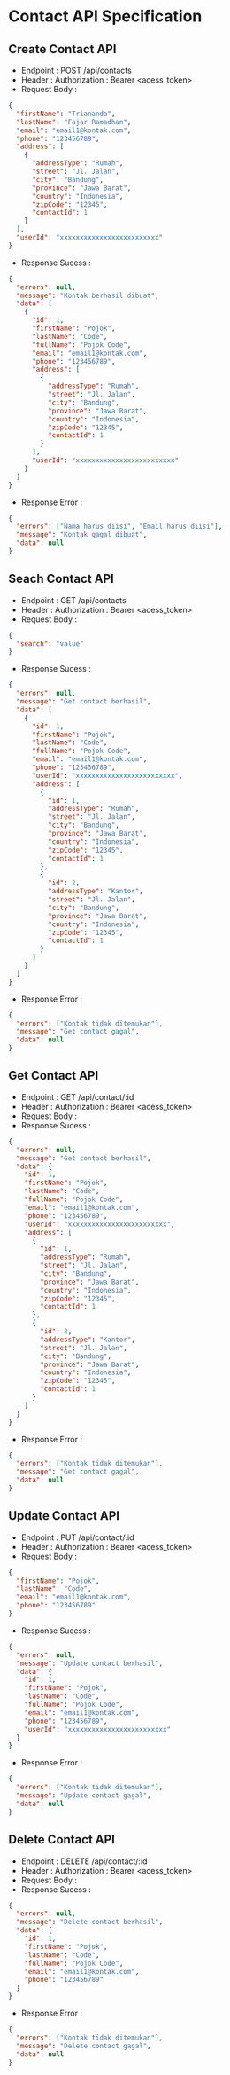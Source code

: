 # Contact API Specification

## Create Contact API

- Endpoint : POST /api/contacts
- Header : Authorization : Bearer <acess_token>
- Request Body :

```json
{
  "firstName": "Triananda",
  "lastName": "Fajar Ramadhan",
  "email": "email1@kontak.com",
  "phone": "123456789",
  "address": [
    {
      "addressType": "Rumah",
      "street": "Jl. Jalan",
      "city": "Bandung",
      "province": "Jawa Barat",
      "country": "Indonesia",
      "zipCode": "12345",
      "contactId": 1
    }
  ],
  "userId": "xxxxxxxxxxxxxxxxxxxxxxxxx"
}
```

- Response Sucess :

```json
{
  "errors": null,
  "message": "Kontak berhasil dibuat",
  "data": [
    {
      "id": 1,
      "firstName": "Pojok",
      "lastName": "Code",
      "fullName": "Pojok Code",
      "email": "email1@kontak.com",
      "phone": "123456789",
      "address": [
        {
          "addressType": "Rumah",
          "street": "Jl. Jalan",
          "city": "Bandung",
          "province": "Jawa Barat",
          "country": "Indonesia",
          "zipCode": "12345",
          "contactId": 1
        }
      ],
      "userId": "xxxxxxxxxxxxxxxxxxxxxxxxx"
    }
  ]
}
```

- Response Error :

```json
{
  "errors": ["Nama harus diisi", "Email harus diisi"],
  "message": "Kontak gagal dibuat",
  "data": null
}
```

## Seach Contact API

- Endpoint : GET /api/contacts
- Header : Authorization : Bearer <acess_token>
- Request Body :

```json
{
  "search": "value"
}
```

- Response Sucess :

```json
{
  "errors": null,
  "message": "Get contact berhasil",
  "data": [
    {
      "id": 1,
      "firstName": "Pojok",
      "lastName": "Code",
      "fullName": "Pojok Code",
      "email": "email1@kontak.com",
      "phone": "123456789",
      "userId": "xxxxxxxxxxxxxxxxxxxxxxxxx",
      "address": [
        {
          "id": 1,
          "addressType": "Rumah",
          "street": "Jl. Jalan",
          "city": "Bandung",
          "province": "Jawa Barat",
          "country": "Indonesia",
          "zipCode": "12345",
          "contactId": 1
        },
        {
          "id": 2,
          "addressType": "Kantor",
          "street": "Jl. Jalan",
          "city": "Bandung",
          "province": "Jawa Barat",
          "country": "Indonesia",
          "zipCode": "12345",
          "contactId": 1
        }
      ]
    }
  ]
}
```

- Response Error :

```json
{
  "errors": ["Kontak tidak ditemukan"],
  "message": "Get contact gagal",
  "data": null
}
```

## Get Contact API

- Endpoint : GET /api/contact/:id
- Header : Authorization : Bearer <acess_token>
- Request Body :
- Response Sucess :

```json
{
  "errors": null,
  "message": "Get contact berhasil",
  "data": {
    "id": 1,
    "firstName": "Pojok",
    "lastName": "Code",
    "fullName": "Pojok Code",
    "email": "email1@kontak.com",
    "phone": "123456789",
    "userId": "xxxxxxxxxxxxxxxxxxxxxxxxx",
    "address": [
      {
        "id": 1,
        "addressType": "Rumah",
        "street": "Jl. Jalan",
        "city": "Bandung",
        "province": "Jawa Barat",
        "country": "Indonesia",
        "zipCode": "12345",
        "contactId": 1
      },
      {
        "id": 2,
        "addressType": "Kantor",
        "street": "Jl. Jalan",
        "city": "Bandung",
        "province": "Jawa Barat",
        "country": "Indonesia",
        "zipCode": "12345",
        "contactId": 1
      }
    ]
  }
}
```

- Response Error :

```json
{
  "errors": ["Kontak tidak ditemukan"],
  "message": "Get contact gagal",
  "data": null
}
```

## Update Contact API

- Endpoint : PUT /api/contact/:id
- Header : Authorization : Bearer <acess_token>
- Request Body :

```json
{
  "firstName": "Pojok",
  "lastName": "Code",
  "email": "email1@kontak.com",
  "phone": "123456789"
}
```

- Response Sucess :

```json
{
  "errors": null,
  "message": "Update contact berhasil",
  "data": {
    "id": 1,
    "firstName": "Pojok",
    "lastName": "Code",
    "fullName": "Pojok Code",
    "email": "email1@kontak.com",
    "phone": "123456789",
    "userId": "xxxxxxxxxxxxxxxxxxxxxxxxx"
  }
}
```

- Response Error :

```json
{
  "errors": ["Kontak tidak ditemukan"],
  "message": "Update contact gagal",
  "data": null
}
```

## Delete Contact API

- Endpoint : DELETE /api/contact/:id
- Header : Authorization : Bearer <acess_token>
- Request Body :
- Response Sucess :

```json
{
  "errors": null,
  "message": "Delete contact berhasil",
  "data": {
    "id": 1,
    "firstName": "Pojok",
    "lastName": "Code",
    "fullName": "Pojok Code",
    "email": "email1@kontak.com",
    "phone": "123456789"
  }
}
```

- Response Error :

```json
{
  "errors": ["Kontak tidak ditemukan"],
  "message": "Delete contact gagal",
  "data": null
}
```
